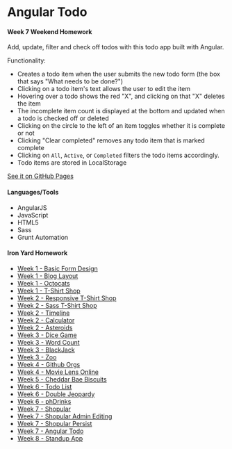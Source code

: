 # Angular Todo
#### Week 7 Weekend Homework

Add, update, filter and check off todos with this todo app built with Angular.

Functionality:
* Creates a todo item when the user submits the new todo form (the box that says "What needs to be done?")
* Clicking on a todo item's text allows the user to edit the item
* Hovering over a todo shows the red "X", and clicking on that "X" deletes the item
* The incomplete item count is displayed at the bottom and updated when a todo is checked off or deleted
* Clicking on the circle to the left of an item toggles whether it is complete or not
* Clicking "Clear completed" removes any todo item that is marked complete
* Clicking on `All`, `Active`, or `Completed` filters the todo items accordingly.
* Todo items are stored in LocalStorage

[See it on GitHub Pages](https://samanthasheadavis.github.io/angularTodo/)

#### Languages/Tools
* AngularJS
* JavaScript
* HTML5
* Sass
* Grunt Automation

#### Iron Yard Homework
* [Week 1 - Basic Form Design](https://github.com/samanthasheadavis/basicFormDesign)
* [Week 1 - Blog Layout](https://github.com/samanthasheadavis/blogLayout)
* [Week 1 - Octocats](https://github.com/samanthasheadavis/octocats)
* [Week 1 - T-Shirt Shop](https://github.com/samanthasheadavis/tshirtShop)
* [Week 2 - Responsive T-Shirt Shop](https://github.com/samanthasheadavis/responsiveTshirtShop)
* [Week 2 - Sass T-Shirt Shop](https://github.com/samanthasheadavis/sassTshirtShop)
* [Week 2 - Timeline](https://github.com/samanthasheadavis/timeline)
* [Week 2 - Calculator](https://github.com/samanthasheadavis/fee-calculator)
* [Week 2 - Asteroids](https://github.com/samanthasheadavis/asteroids)
* [Week 3 - Dice Game](https://github.com/samanthasheadavis/dieGame)
* [Week 3 - Word Count](https://github.com/samanthasheadavis/dieGame)
* [Week 3 - BlackJack](https://github.com/samanthasheadavis/blackjack)
* [Week 3 - Zoo](https://github.com/samanthasheadavis/zoo)
* [Week 4 - Github Orgs](https://github.com/samanthasheadavis/gitOrgs)
* [Week 4 - Movie Lens Online](https://github.com/samanthasheadavis/movie-ratings)
* [Week 5 - Cheddar Bae Biscuits](https://github.com/samanthasheadavis/apiSite)
* [Week 6 - Todo List](https://github.com/samanthasheadavis/fee-todo)
* [Week 6 - Double Jeopardy](https://github.com/samanthasheadavis/doubleJeopardy)
* [Week 6 - phDrinks](https://github.com/samanthasheadavis/phDrinks)
* [Week 7 - Shopular](https://github.com/samanthasheadavis/shopular)
* [Week 7 - Shopular Admin Editing](https://github.com/samanthasheadavis/shopularAdminEdit)
* [Week 7 - Shopular Persist](https://github.com/samanthasheadavis/shopularPersist)
* [Week 7 - Angular Todo](https://github.com/samanthasheadavis/angularTodo)
* [Week 8 - Standup App](https://github.com/samanthasheadavis/standup)
